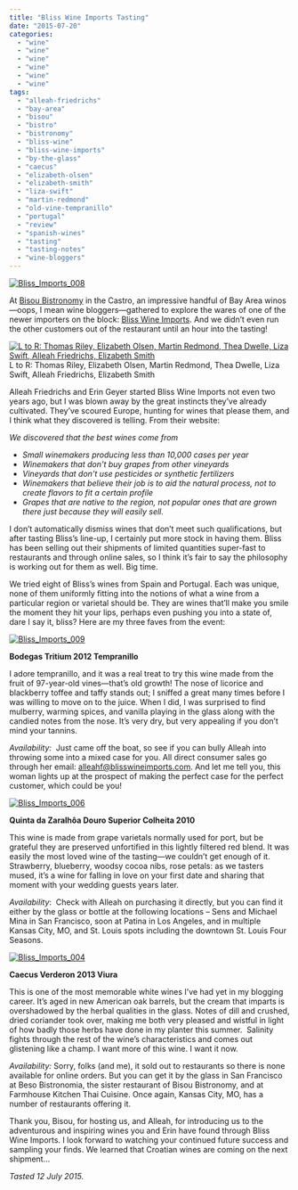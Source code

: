 ```yaml
---
title: "Bliss Wine Imports Tasting"
date: "2015-07-20"
categories:
  - "wine"
  - "wine"
  - "wine"
  - "wine"
  - "wine"
  - "wine"
tags:
  - "alleah-friedrichs"
  - "bay-area"
  - "bisou"
  - "bistro"
  - "bistronomy"
  - "bliss-wine"
  - "bliss-wine-imports"
  - "by-the-glass"
  - "caecus"
  - "elizabeth-olsen"
  - "elizabeth-smith"
  - "liza-swift"
  - "martin-redmond"
  - "old-vine-tempranillo"
  - "portugal"
  - "review"
  - "spanish-wines"
  - "tasting"
  - "tasting-notes"
  - "wine-bloggers"
---
```


[![Bliss_Imports_008](http://s3.amazonaws.com/thegourmez-wpmedia/2015/07/Bliss_Imports_008-334x500.jpg)](http://s3.amazonaws.com/thegourmez-wpmedia/2015/07/Bliss_Imports_008.jpg)

At [Bisou Bistronomy](http://www.bisousf.com/) in the Castro, an impressive handful of Bay Area winos—oops, I mean wine bloggers—gathered to explore the wares of one of the newer importers on the block: [Bliss Wine Imports](https://www.blisswineimports.com/). And we didn’t even run the other customers out of the restaurant until an hour into the tasting!




<div class="caption">

[![L to R: Thomas Riley, Elizabeth Olsen, Martin Redmond, Thea Dwelle, Liza Swift, Alleah Friedrichs, Elizabeth Smith](http://s3.amazonaws.com/thegourmez-wpmedia/2015/07/Bliss_Imports_007-500x334.jpg)](http://s3.amazonaws.com/thegourmez-wpmedia/2015/07/Bliss_Imports_007.jpg) L to R: Thomas Riley, Elizabeth Olsen, Martin Redmond, Thea Dwelle, Liza Swift, Alleah Friedrichs, Elizabeth Smith</div>


Alleah Friedrichs and Erin Geyer started Bliss Wine Imports not even two years ago, but I was blown away by the great instincts they’ve already cultivated. They’ve scoured Europe, hunting for wines that please them, and I think what they discovered is telling. From their website:

_We discovered that the best wines come from_

- _Small winemakers producing less than 10,000 cases per year_
- _Winemakers that don't buy grapes from other vineyards_
- _Vineyards that don't use pesticides or synthetic fertilizers_
- _Winemakers that believe their job is to aid the natural process, not to create flavors to fit a certain profile_
- _Grapes that are native to the region, not popular ones that are grown there just because they will easily sell._

I don’t automatically dismiss wines that don’t meet such qualifications, but after tasting Bliss’s line-up, I certainly put more stock in having them. Bliss has been selling out their shipments of limited quantities super-fast to restaurants and through online sales, so I think it’s fair to say the philosophy is working out for them as well. Big time.

We tried eight of Bliss’s wines from Spain and Portugal. Each was unique, none of them uniformly fitting into the notions of what a wine from a particular region or varietal should be. They are wines that’ll make you smile the moment they hit your lips, perhaps even pushing you into a state of, dare I say it, bliss? Here are my three faves from the event:

[![Bliss_Imports_009](http://s3.amazonaws.com/thegourmez-wpmedia/2015/07/Bliss_Imports_009-500x334.jpg)](http://s3.amazonaws.com/thegourmez-wpmedia/2015/07/Bliss_Imports_009.jpg)

**Bodegas Tritium 2012 Tempranillo**

I adore tempranillo, and it was a real treat to try this wine made from the fruit of 97-year-old vines—that’s old growth! The nose of licorice and blackberry toffee and taffy stands out; I sniffed a great many times before I was willing to move on to the juice. When I did, I was surprised to find mulberry, warming spices, and vanilla playing in the glass along with the candied notes from the nose. It’s very dry, but very appealing if you don’t mind your tannins.

_Availability:_  Just came off the boat, so see if you can bully Alleah into throwing some into a mixed case for you. All direct consumer sales go through her email: [alleahf@blisswineimports.com](mailto:alleahf@blisswineimports.com). And let me tell you, this woman lights up at the prospect of making the perfect case for the perfect customer, which could be you!

[![Bliss_Imports_006](http://s3.amazonaws.com/thegourmez-wpmedia/2015/07/Bliss_Imports_006-334x500.jpg)](http://s3.amazonaws.com/thegourmez-wpmedia/2015/07/Bliss_Imports_006.jpg)

**Quinta da Zaralhôa Douro Superior Colheita 2010**

This wine is made from grape varietals normally used for port, but be grateful they are preserved unfortified in this lightly filtered red blend. It was easily the most loved wine of the tasting—we couldn’t get enough of it. Strawberry, blueberry, woodsy cocoa nibs, rose petals: as we tasters mused, it’s a wine for falling in love on your first date and sharing that moment with your wedding guests years later.

_Availability_:  Check with Alleah on purchasing it directly, but you can find it either by the glass or bottle at the following locations – Sens and Michael Mina in San Francisco, soon at Patina in Los Angeles, and in multiple Kansas City, MO, and St. Louis spots including the downtown St. Louis Four Seasons.

[![Bliss_Imports_004](http://s3.amazonaws.com/thegourmez-wpmedia/2015/07/Bliss_Imports_004-328x500.jpg)](http://s3.amazonaws.com/thegourmez-wpmedia/2015/07/Bliss_Imports_004.jpg)

**Caecus Verderon 2013 Viura**

This is one of the most memorable white wines I’ve had yet in my blogging career. It’s aged in new American oak barrels, but the cream that imparts is overshadowed by the herbal qualities in the glass. Notes of dill and crushed, dried coriander took over, making me both very pleased and wistful in light of how badly those herbs have done in my planter this summer.  Salinity fights through the rest of the wine’s characteristics and comes out glistening like a champ. I want more of this wine. I want it now.

_Availability:_ Sorry, folks (and me), it sold out to restaurants so there is none available for online orders. But you can get it by the glass in San Francisco at Beso Bistronomia, the sister restaurant of Bisou Bistronomy, and at Farmhouse Kitchen Thai Cuisine. Once again, Kansas City, MO, has a number of restaurants offering it.

Thank you, Bisou, for hosting us, and Alleah, for introducing us to the adventurous and inspiring wines you and Erin have found through Bliss Wine Imports. I look forward to watching your continued future success and sampling your finds. We learned that Croatian wines are coming on the next shipment…

_Tasted 12 July 2015._
